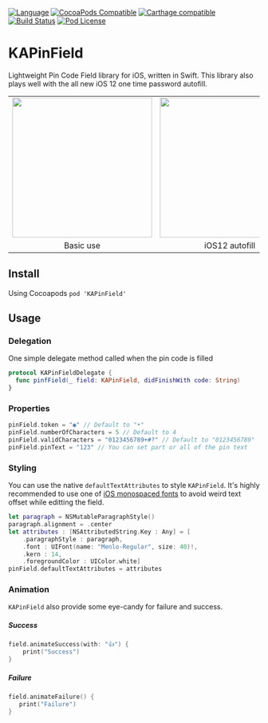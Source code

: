 [![Language](https://img.shields.io/badge/swift-4.2-blue.svg)](http://swift.org)
[![CocoaPods Compatible](https://img.shields.io/cocoapods/v/KAPinField.svg)](https://img.shields.io/cocoapods/v/KAPinField.svg)
[![Carthage compatible](https://img.shields.io/badge/Carthage-compatible-4BC51D.svg?style=flat)](https://github.com/Carthage/Carthage)
[![Build Status](https://travis-ci.org/kirualex/KAPinField.svg?branch=master)](https://travis-ci.org/kirualex/KAPinField)
[![Pod License](http://img.shields.io/cocoapods/l/SDWebImage.svg?style=flat)](https://raw.githubusercontent.com/kirualex/SwiftyGif/master/LICENSE)

# KAPinField
Lightweight Pin Code Field library for iOS, written in Swift.
This library also plays well with the all new iOS 12 one time password autofill.

<table>
  <tr>
    <td>
      <img src="https://github.com/kirualex/KAPinField/blob/master/preview1.gif"  width="280"  />
    </td>
    <td>
      <img src="https://github.com/kirualex/KAPinField/blob/master/preview2.gif"  width="280"  />
    </td>
  </tr>
  <tr>
  <td align=center>
      Basic use
    </td>
    <td align=center>
      iOS12 autofill
    </td>
   </tr>
 </table>

## Install
Using Cocoapods
`pod 'KAPinField'`

## Usage
### Delegation
One simple delegate method called when the pin code is filled
```swift
protocol KAPinFieldDelegate {
  func pinfField(_ field: KAPinField, didFinishWith code: String)
}
```
### Properties
```swift
pinField.token = "◉" // Default to "•"
pinField.numberOfCharacters = 5 // Default to 4
pinField.validCharacters = "0123456789+#?" // Default to "0123456789"
pinField.pinText = "123" // You can set part or all of the pin text
```
### Styling
You can use the native `defaultTextAttributes` to style `KAPinField`.
It's highly recommended to use one of [iOS monospaced fonts](https://stackoverflow.com/a/22620172/421786) to avoid weird text offset while editting the field.
```swift
let paragraph = NSMutableParagraphStyle()
paragraph.alignment = .center
let attributes : [NSAttributedString.Key : Any] = [
    .paragraphStyle : paragraph,
    .font : UIFont(name: "Menlo-Regular", size: 40)!,
    .kern : 14,
    .foregroundColor : UIColor.white]
pinField.defaultTextAttributes = attributes
```
### Animation
`KAPinField` also provide some eye-candy for failure and success.
##### Success
```swift
field.animateSuccess(with: "👍") {
    print("Success")
}
```
##### Failure
```swift
field.animateFailure() {
   print("Failure")
}
```
